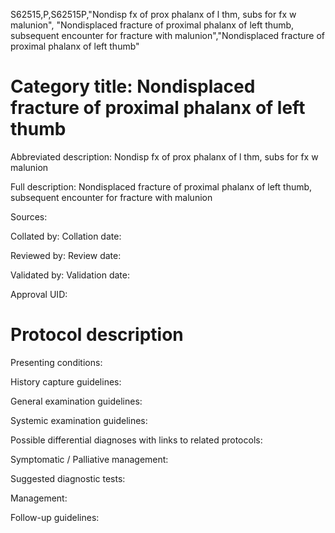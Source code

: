 S62515,P,S62515P,"Nondisp fx of prox phalanx of l thm, subs for fx w malunion", "Nondisplaced fracture of proximal phalanx of left thumb, subsequent encounter for fracture with malunion","Nondisplaced fracture of proximal phalanx of left thumb"
# Category title: Nondisplaced fracture of proximal phalanx of left thumb

Abbreviated description: Nondisp fx of prox phalanx of l thm, subs for fx w malunion

Full description: Nondisplaced fracture of proximal phalanx of left thumb, subsequent encounter for fracture with malunion

Sources:

Collated by:
Collation date:

Reviewed by:
Review date:

Validated by:
Validation date:

Approval UID:

# Protocol description

Presenting conditions:

History capture guidelines:

General examination guidelines:

Systemic examination guidelines:

Possible differential diagnoses with links to related protocols:

Symptomatic / Palliative management:

Suggested diagnostic tests:

Management:

Follow-up guidelines:
